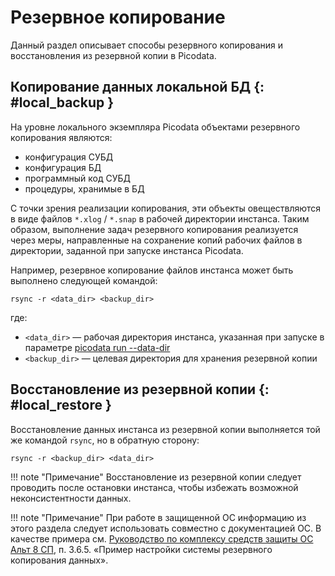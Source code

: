 # Резервное копирование

Данный раздел описывает способы резервного копирования и восстановления
из резервной копии в Picodata.


## Копирование данных локальной БД {: #local_backup }

На уровне локального экземпляра Picodata объектами резервного копирования
являются:

- конфигурация СУБД
- конфигурация БД
- программный код СУБД
- процедуры, хранимые в БД <!-- TODO link sql routines doc -->

С точки зрения реализации копирования, эти объекты овеществляются в виде
файлов `*.xlog` / `*.snap` в рабочей директории инстанса. Таким образом,
выполнение задач резервного копирования реализуется через меры,
направленные на сохранение копий рабочих файлов в директории, заданной
при запуске инстанса Picodata.

Например, резервное копирование файлов инстанса может быть выполнено
следующей командой:

```shell
rsync -r <data_dir> <backup_dir>
```

где:

- `<data_dir>` — рабочая директория инстанса, указанная при запуске в
  параметре [picodata run --data-dir]
- `<backup_dir>` — целевая директория для хранения резервной копии

[picodata run --data-dir]: ../reference/cli.md#run_data_dir

## Восстановление из резервной копии {: #local_restore }

Восстановление данных инстанса из резервной копии выполняется той же
командой `rsync`, но в обратную сторону:

```shell
rsync -r <backup_dir> <data_dir>
```

!!! note "Примечание"
    Восстановление из резервной копии следует проводить
    после остановки инстанса, чтобы избежать возможной
    неконсистентности данных.

!!! note "Примечание"
    При работе в защищенной ОС информацию из этого
    раздела следует использовать совместно с документацией ОС. В качестве
    примера см. [Руководство по комплексу средств защиты ОС Альт 8
    СП](https://www.basealt.ru/fileadmin/user_upload/manual/lknv.11100-01-99-03-rukovodstvo-po-ksz.pdf),
    п. 3.6.5. «Пример настройки системы резервного копирования данных».
